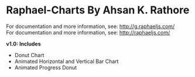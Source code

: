 Raphael-Charts By Ahsan K. Rathore
=========

For documentation and more information, see: http://g.raphaeljs.com/ <br>
For documentation and more information, see: http://raphaeljs.com/

**v1.0: Includes**

* Donut Chart
* Animated Horizontal and Vertical Bar Chart
* Animated Progress Donut  
